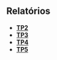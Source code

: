 ## Relatórios
* [**TP2**](SCR-TP2-PL25.pdf)
* [**TP3**](SCR-TP3-PL25.pdf)
* [**TP4**](SCR-TP4-PL25.pdf)
* [**TP5**](SCR-TP4-PL25.pdf)
